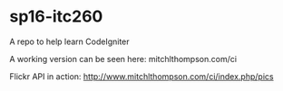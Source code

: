 # sp16-itc260
A repo to help learn CodeIgniter

A working version can be seen here: mitchlthompson.com/ci

Flickr API in action: http://www.mitchlthompson.com/ci/index.php/pics

